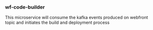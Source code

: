### wf-code-builder
This microservice will consume the kafka events produced on webfront topic and initiates the build and deployment process